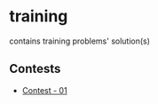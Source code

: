 # training

contains training problems' solution(s)

## Contests

- [Contest - 01](contest-01/README.md)
